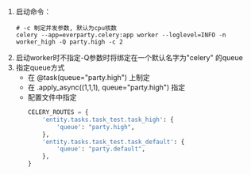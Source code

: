 
1. 启动命令： 
    ```shell
    # -c 制定并发参数, 默认为cpu核数
    celery --app=everparty.celery:app worker --loglevel=INFO -n worker_high -Q party.high -c 2
    ```
2. 启动worker时不指定-Q参数时将绑定在一个默认名字为"celery" 的queue
3. 指定queue方式
    - 在  @task(queue="party.high")  上制定
    - 在  .apply_async((1,1,1), queue="party.high") 指定
    - 配置文件中指定
        ```python
        CELERY_ROUTES = {
            'entity.tasks.task_test.task_high': {
                'queue': "party.high",
            },
            'entity.tasks.task_test.task_default': {
                'queue': "party.default",
            },
        }
        ```

